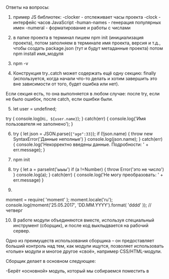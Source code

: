 Ответы на вопросы:

1. пример JS библиотек:
-clocker - отслеживает часы проекта
-clock - интерфейс часов JavaScript 
-human-names - генерация популярных имен
-numeral - форматирование и работы с числами

2. в папке проекта в терминал пишем npm init (инициализация проекта), потом заполняем в терминале имя проекта, версия и т.д., чтобы создать package.json (тут и будут метаданные проекта)
потом npm install имя_модуля

3. npm -v

4. Конструкция try..catch может содержать ещё одну секцию: finally (используется, когда начали что-то делать и хотим завершить это вне зависимости от того, будет ошибка или нет).

Если секция есть, то она выполняется в любом случае:
после try, если не было ошибок,
после catch, если ошибки были.

5. let user = undefined;

try {
    console.log(`Hi, ${user.name}`);
}
catch(err) {
    console.log('Имя пользователя не заполнено');
}

6. try {
    let json = JSON.parse(`{"age":33}`);
    if (!json.name) {
        throw new SyntaxError('Данные неполные')
    }
    console.log(json.name);
}
catch(err) {
    console.log('Некорректно введены данные. Подробности: ' + err.message);
}

7. npm init

8. try {
    let a = parseInt('ыыы')
    if (a !=Number) {
        throw Error('это не число')
    }
    console.log(a);
}
catch(err) {
    console.log('Не могу преобразовать: ' + err.message)
}

9.
moment = require( 'moment' );
moment.locale('ru');
console.log(moment('25.05.2017', 'DD.MM.YYYY').format( 'dddd' ));
// четверг

10. В работе модули объединяются вместе, используя специальный инструмент (сборщик), и после код выклыдвается на рабочий сервер.

Одно из преимуществ использования сборщика – он предоставляет больший контроль над тем, как модули ищутся, позволяет использовать «голые» модули и многое другое «своё», например CSS/HTML-модули.

Сборщик делает в основном следующее:

-Берёт «основной» модуль, который мы собираемся поместить в <script type="module"> в HTML.
-Анализирует зависимости (импорты, импорты импортов и так далее)
-Собирает один файл со всеми модулями, перезаписывает встроенный import функцией импорта от сборщика, чтобы всё работало. 

Он анализирует модули приложения, создает граф зависимостей, затем собирает модули в правильном порядке в один или более бандл (bundle), на который может ссылаться файл «index.html»

загрузчик позволяет объединять клиентские файлы и модули JavaScript и загружать их как один файл в браузер пользователя. 


Сборщики, помимо browserify - webpack, parcel